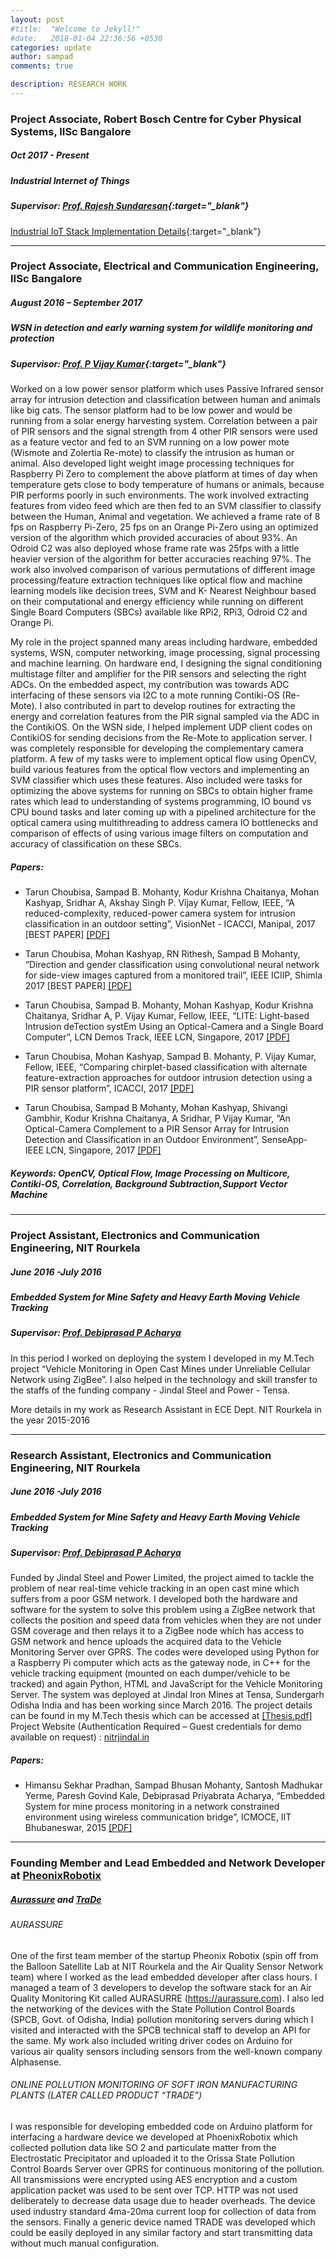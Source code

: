 ```yaml
---
layout: post
#title:  "Welcome to Jekyll!"
#date:   2018-01-04 22:36:56 +0530
categories: update
author: sampad
comments: true

description: RESEARCH WORK
---
```




### Project Associate, Robert Bosch Centre for Cyber Physical Systems, IISc Bangalore
##### Oct 2017 - Present
##### Industrial Internet of Things
##### Supervisor: [Prof. Rajesh Sundaresan](http://www.ece.iisc.ernet.in/~rajeshs/){:target="_blank"}


[Industrial IoT Stack Implementation Details](https://github.com/NeveIsa/RBCCPS/tree/master/docs/iiot-gateway){:target="_blank"}



---
### Project Associate, Electrical and Communication Engineering, IISc Bangalore 
##### August 2016 – September 2017
##### WSN in detection and early warning system for wildlife monitoring and protection
##### Supervisor: [Prof. P Vijay Kumar](http://www.ece.iisc.ernet.in/~vijay/){:target="_blank"}
Worked on a low power sensor platform which uses Passive Infrared sensor array for intrusion detection and
classification between human and animals like big cats. The sensor platform had to be low power and would be
running from a solar energy harvesting system. Correlation between a pair of PIR sensors and the signal strength from
4 other PIR sensors were used as a feature vector and fed to an SVM running on a low power mote (Wismote and
Zolertia Re-mote) to classify the intrusion as human or animal. Also developed light weight image processing
techniques for Raspberry Pi Zero to complement the above platform at times of day when temperature gets close to
body temperature of humans or animals, because PIR performs poorly in such environments. The work involved
extracting features from video feed which are then fed to an SVM classifier to classify between the Human, Animal
and vegetation. We achieved a frame rate of 8 fps on Raspberry Pi-Zero, 25 fps on an Orange Pi-Zero using an
optimized version of the algorithm which provided accuracies of about 93%. An Odroid C2 was also deployed whose
frame rate was 25fps with a little heavier version of the algorithm for better accuracies reaching 97%. The work also
involved comparison of various permutations of different image processing/feature extraction techniques like optical
flow and machine learning models like decision trees, SVM and K- Nearest Neighbour based on their computational
and energy efficiency while running on different Single Board Computers (SBCs) available like RPi2, RPi3, Odroid C2
and Orange Pi.

My role in the project spanned many areas including hardware, embedded systems, WSN, computer networking,
image processing, signal processing and machine learning. On hardware end, I designing the signal conditioning
multistage filter and amplifier for the PIR sensors and selecting the right ADCs. On the embedded aspect, my
contribution was towards ADC interfacing of these sensors via I2C to a mote running Contiki-OS (Re-Mote). I also
contributed in part to develop routines for extracting the energy and correlation features from the PIR signal sampled
via the ADC in the ContikiOS. On the WSN side, I helped implement UDP client codes on ContikiOS for sending
decisions from the Re-Mote to application server. I was completely responsible for developing the complementary
camera platform. A few of my tasks were to implement optical flow using OpenCV, build various features from the
optical flow vectors and implementing an SVM classifier which uses these features. Also included were tasks for
optimizing the above systems for running on SBCs to obtain higher frame rates which lead to understanding of
systems programming, IO bound vs CPU bound tasks and later coming up with a pipelined architecture for the optical
camera using multithreading to address camera IO bottlenecks and comparison of effects of using various image
filters on computation and accuracy of classification on these SBCs.

##### Papers: 
- Tarun Choubisa, Sampad B. Mohanty, Kodur Krishna Chaitanya, Mohan Kashyap, Sridhar A, Akshay Singh P. Vijay Kumar,
Fellow, IEEE, “A reduced-complexity, reduced-power camera system for intrusion classification in an outdoor setting”,
VisionNet - ICACCI, Manipal, 2017 [BEST PAPER] [[PDF]](http://sampy.in:8080/static/docs/PAPERS/Reduced_Complexity_Camera_System_ICACCI_MANIPAL_2017%28BEST_PAPER%29.pdf)

- Tarun Choubisa, Mohan Kashyap, RN Rithesh, Sampad B Mohanty, “Direction and gender classification using convolutional
neural network for side-view images captured from a monitored trail”, IEEE ICIIP, Shimla 2017 [BEST PAPER] [[PDF]](http://sampy.in:8080/static/docs/PAPERS/Gender_Classification_using_CNN_ICIIP_2017.pdf)

- Tarun Choubisa, Sampad B. Mohanty, Mohan Kashyap, Kodur Krishna Chaitanya, Sridhar A, P. Vijay Kumar, Fellow, IEEE,
“LITE: Light-based Intrusion deTection systEm Using an Optical-Camera and a Single Board Computer”, LCN Demos Track,
IEEE LCN, Singapore, 2017 [[PDF]](http://sampy.in:8080/static/docs/PAPERS/LITE_Light-based%20_Intrusion%20_deTection%20systEm_Demo_Proposal_SenseApp_2017_Singapore.pdf)

- Tarun Choubisa, Mohan Kashyap, Sampad B. Mohanty, P. Vijay Kumar, Fellow, IEEE, “Comparing chirplet-based
classification with alternate feature-extraction approaches for outdoor intrusion detection using a PIR sensor platform”,
ICACCI, 2017 [[PDF]](http://sampy.in:8080/static/docs/PAPERS/Comparions_Chirplet_vs_Other_Features_for_Intrusion_Detection_ICACCI_MANIPAL_2017.pdf)

- Tarun Choubisa, Sampad B Mohanty, Mohan Kashyap, Shivangi Gambhir, Kodur Krishna Chaitanya, A Sridhar, P Vijay
Kumar, “An Optical-Camera Complement to a PIR Sensor Array for Intrusion Detection and Classification in an Outdoor
Environment”, SenseApp-IEEE LCN, Singapore, 2017 [[PDF]](http://sampy.in:8080/static/docs/PAPERS/Optical_Camera_Intrusion_Classfication_SenseApp_LCN_Singapore_2017.pdf)


##### Keywords: OpenCV, Optical Flow, Image Processing on Multicore, Contiki-OS, Correlation, Background Subtraction,Support Vector Machine

---
### Project Assistant, Electronics and Communication Engineering, NIT Rourkela 
##### June 2016 -July 2016
##### Embedded System for Mine Safety and Heavy Earth Moving Vehicle Tracking
##### Supervisor: [Prof. Debiprasad P Acharya](http://www.nitrkl.ac.in/EC/~dpacharya/)

In this period I worked on deploying the system I developed in my M.Tech project “Vehicle Monitoring in Open Cast Mines under Unreliable Cellular Network using ZigBee”. I also helped in the technology and skill transfer to the staffs of the funding company - Jindal Steel and Power - Tensa.

More details in my work as Research Assistant in ECE Dept. NIT Rourkela in the year 2015-2016

---
### Research Assistant, Electronics and Communication Engineering, NIT Rourkela 
##### June 2016 -July 2016
##### Embedded System for Mine Safety and Heavy Earth Moving Vehicle Tracking
##### Supervisor: [Prof. Debiprasad P Acharya](http://www.nitrkl.ac.in/EC/~dpacharya/)

Funded by Jindal Steel and Power Limited, the project aimed to tackle the problem of near real-time vehicle tracking in
an open cast mine which suffers from a poor GSM network. I developed both the hardware and software for the system
to solve this problem using a ZigBee network that collects the position and speed data from vehicles when they are not
under GSM coverage and then relays it to a ZigBee node which has access to GSM network and hence uploads the
acquired data to the Vehicle Monitoring Server over GPRS. The codes were developed using Python for a Raspberry Pi
computer which acts as the gateway node, in C++ for the vehicle tracking equipment (mounted on each dumper/vehicle
to be tracked) and again Python, HTML and JavaScript for the Vehicle Monitoring Server. The system was deployed at
Jindal Iron Mines at Tensa, Sundergarh Odisha India and has been working since March 2016. The project details can
be found in my M.Tech thesis which can be accessed at [[Thesis.pdf]](http://nitrjindal.in/static/Thesis.pdf)
Project Website (Authentication Required – Guest credentials for demo available on request) : [nitrjindal.in](http://nitrjindal.in)

##### Papers:

- Himansu Sekhar Pradhan, Sampad Bhusan Mohanty, Santosh Madhukar Yerme, Paresh Govind Kale, Debiprasad Priyabrata
Acharya, “Embedded System for mine process monitoring in a network constrained environment using wireless
communication bridge”, ICMOCE, IIT Bhubaneswar, 2015 [[PDF]](http://dspace.nitrkl.ac.in/dspace/bitstream/2080/2521/1/2015_ICMOCE_HSPardhan_PID3956741.pdf)



---
### Founding Member and Lead Embedded and Network Developer at [PheonixRobotix](https://phoenixrobotix.com/)
##### [Aurassure](https://aurassure.com) and [TraDe](https://phoenixrobotix.com/trade-gprs)

###### AURASSURE
One of the first team member of the startup Pheonix Robotix (spin off from the Balloon Satellite Lab at NIT
Rourkela and the Air Quality Sensor Network team) where I worked as the lead embedded developer after
class hours. I managed a team of 3 developers to develop the software stack for an Air Quality Monitoring
Kit called AURASURRE (https://aurassure.com). I also led the networking of the devices with the State
Pollution Control Boards (SPCB, Govt. of Odisha, India) pollution monitoring servers during which I visited and
interacted with the SPCB technical staff to develop an API for the same. My work also included writing driver
codes on Arduino for various air quality sensors including sensors from the well-known company Alphasense.

###### ONLINE POLLUTION MONITORING OF SOFT IRON MANUFACTURING PLANTS (LATER CALLED PRODUCT “TRADE”)
I was responsible for developing embedded code on Arduino platform for interfacing a hardware device we
developed at PhoenixRobotix which collected pollution data like SO 2 and particulate matter from the
Electrostatic Precipitator and uploaded it to the Orissa State Pollution Control Boards Server over GPRS for
continuous monitoring of the pollution. All transmissions were encrypted using AES encryption and a custom
application packet was used to be sent over TCP. HTTP was not used deliberately to decrease data usage due
to header overheads. The device used industry standard 4ma-20ma current loop for collection of data from
the sensors. Finally a generic device named TRADE was developed which could be easily deployed in any
similar factory and start transmitting data without much manual configuration.
